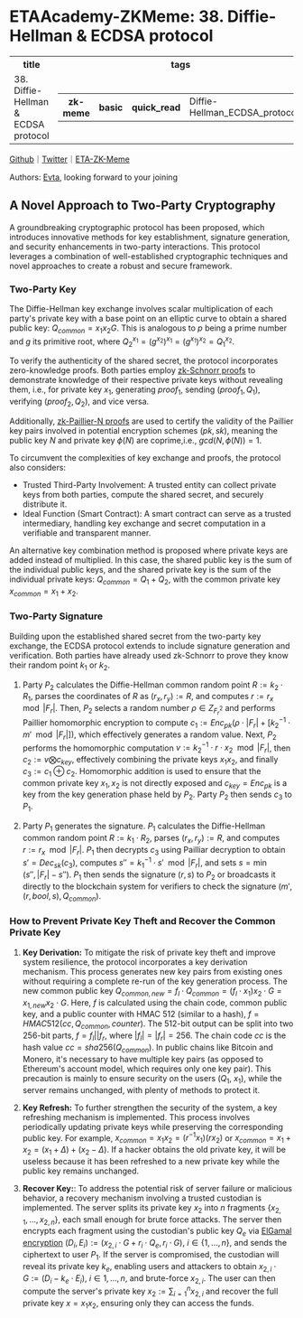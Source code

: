 # ETAAcademy-ZKMeme: 38. Diffie-Hellman & ECDSA protocol

<table>
  <tr>
    <th>title</th>
    <th>tags</th>
  </tr>
  <tr>
    <td>38. Diffie-Hellman & ECDSA protocol</td>
    <td>
      <table>
        <tr>
          <th>zk-meme</th>
          <th>basic</th>
          <th>quick_read</th>
          <td>Diffie-Hellman_ECDSA_protocol</td>
        </tr>
      </table>
    </td>
  </tr>
</table>

[Github](https://github.com/ETAAcademy)｜[Twitter](https://twitter.com/ETAAcademy)｜[ETA-ZK-Meme](https://github.com/ETAAcademy/ETAAcademy-ZK-Meme)

Authors: [Evta](https://twitter.com/pwhattie), looking forward to your joining

## A Novel Approach to Two-Party Cryptography

A groundbreaking cryptographic protocol has been proposed, which introduces innovative methods for key establishment, signature generation, and security enhancements in two-party interactions. This protocol leverages a combination of well-established cryptographic techniques and novel approaches to create a robust and secure framework.

### Two-Party Key

The Diffie-Hellman key exchange involves scalar multiplication of each party's private key with a base point on an elliptic curve to obtain a shared public key: $Q_{common} = x_1x_2G$. This is analogous to $p$ being a prime number and $g$ its primitive root, where $Q_2^{x_1} = (g^{x_2})^{x_1} = (g^{x_1})^{x_2} = Q_1^{x_2}$.

To verify the authenticity of the shared secret, the protocol incorporates zero-knowledge proofs. Both parties employ [zk-Schnorr proofs](https://github.com/ETAAcademy/ETAAcademy-ZK-Meme/blob/main/37_Zk_Schnoor_Paillier.md) to demonstrate knowledge of their respective private keys without revealing them, i.e., for private key $x_1$, generating $proof_1$, sending $(proof_1, Q_1)$, verifying $(proof_2, Q_2)$, and vice versa.

Additionally, [zk-Paillier-N proofs](https://github.com/ETAAcademy/ETAAcademy-ZK-Meme/blob/main/37_Zk_Schnoor_Paillier.md) are used to certify the validity of the Paillier key pairs involved in potential encryption schemes $(pk, sk)$, meaning the public key $N$ and private key $\phi(N)$ are coprime,i.e., $gcd(N, \phi(N)) = 1$.

To circumvent the complexities of key exchange and proofs, the protocol also considers:

- Trusted Third-Party Involvement: A trusted entity can collect private keys from both parties, compute the shared secret, and securely distribute it.
- Ideal Function (Smart Contract): A smart contract can serve as a trusted intermediary, handling key exchange and secret computation in a verifiable and transparent manner.

An alternative key combination method is proposed where private keys are added instead of multiplied. In this case, the shared public key is the sum of the individual public keys, and the shared private key is the sum of the individual private keys: $Q_{common} = Q_1 + Q_2$, with the common private key $x_{common} = x_1 + x_2$.

### Two-Party Signature

Building upon the established shared secret from the two-party key exchange, the ECDSA protocol extends to include signature generation and verification. Both parties have already used zk-Schnorr to prove they know their random point $k_1$ or $k_2$.

1. Party $P_2$ calculates the Diffie-Hellman common random point $R := k_2 \cdot R_1$, parses the coordinates of $R$ as $(r_x, r_y) := R$, and computes $r := r_x \mod |F_r|$. Then, $P_2$ selects a random number $\rho \in Z_{F_r^2}$ and performs Paillier homomorphic encryption to compute $c_1 := Enc_{pk}(\rho \cdot |F_r| + [k_2^{-1} \cdot m' \mod |F_r|])$, which effectively generates a random value. Next, $P_2$ performs the homomorphic computation $v := k_2^{-1} \cdot r \cdot x_2 \mod |F_r|$, then $c_2 := v ⨂ c_{key}$, effectively combining the private keys $x_1x_2$, and finally $c_3 := c_1 ⊕ c_2$. Homomorphic addition is used to ensure that the common private key $x_1, x_2$ is not directly exposed and $c_{key} = Enc_{pk}$ is a key from the key generation phase held by $P_2$. Party $P_2$ then sends $c_3$ to $P_1$.

2. Party $P_1$ generates the signature. $P_1$ calculates the Diffie-Hellman common random point $R := k_1 \cdot R_2$, parses $(r_x, r_y) := R$, and computes $r := r_x \mod |F_r|$. $P_1$ then decrypts $c_3$ using Pailliar decryption to obtain $s' = Dec_{sk}(c_3)$, computes $s'' = k_1^{-1} \cdot s' \mod |F_r|$, and sets $s = \min( s'', |F_r| - s'')$. $P_1$ then sends the signature $(r, s)$ to $P_2$ or broadcasts it directly to the blockchain system for verifiers to check the signature $(m', (r, bool, s), Q_{common})$.

### How to Prevent Private Key Theft and Recover the Common Private Key

1. **Key Derivation:** To mitigate the risk of private key theft and improve system resilience, the protocol incorporates a key derivation mechanism. This process generates new key pairs from existing ones without requiring a complete re-run of the key generation process. The new common public key $Q_{common, new} = f_l \cdot Q_{common} = (f_l \cdot x_1)x_2 \cdot G = x_{1, new}x_2 \cdot G$. Here, $f$ is calculated using the chain code, common public key, and a public counter with HMAC 512 (similar to a hash), $f = HMAC512(cc, Q_{common}, counter)$. The 512-bit output can be split into two 256-bit parts, $f = f_l || f_r$, where $|f_l| = |f_r| = 256$. The chain code $cc$ is the hash value $cc = sha256(Q_{common})$. In public chains like Bitcoin and Monero, it's necessary to have multiple key pairs (as opposed to Ethereum's account model, which requires only one key pair). This precaution is mainly to ensure security on the users ($Q_1$, $x_1$), while the server remains unchanged, with plenty of methods to protect it.

2. **Key Refresh:** To further strengthen the security of the system, a key refreshing mechanism is implemented. This process involves periodically updating private keys while preserving the corresponding public key. For example, $x_{common} = x_1x_2 = (r^{-1}x_1)(rx_2)$ or $x_{common} = x_1 + x_2 = (x_1 + \Delta) + (x_2 - \Delta)$. If a hacker obtains the old private key, it will be useless because it has been refreshed to a new private key while the public key remains unchanged.

3. **Recover Key:**: To address the potential risk of server failure or malicious behavior, a recovery mechanism involving a trusted custodian is implemented. The server splits its private key $x_2$ into $n$ fragments $\{x_{2,1}, ..., x_{2,n}\}$, each small enough for brute force attacks. The server then encrypts each fragment using the custodian's public key $Q_e$ via [ElGamal encryption](https://github.com/ETAAcademy/ETAAcademy-ZK-Meme/blob/main/25_EIGamal_Gramer-Shoup_ECIES.md) $(D_i, E_i) := (x_{2, i} \cdot G + r_i \cdot Q_e, r_i \cdot G)$, ${i \in \{1,...,n\}}$, and sends the ciphertext to user $P_1$. If the server is compromised, the custodian will reveal its private key $k_e$, enabling users and attackers to obtain $x_{2,i} \cdot G := (D_i - k_e \cdot E_i)$, ${i \in {1,...,n}}$, and brute-force $x_{2,i}$. The user can then compute the server's private key $x_2 := \sum\nolimits_{i=1}^{n} x_{2,i}$ and recover the full private key $x = x_1x_2$, ensuring only they can access the funds.
